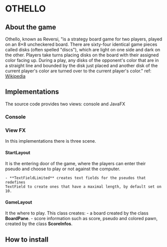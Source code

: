# OTHELLO

## About the game
Othello, known as Reversi, "is a strategy board game for two players, 
played on an 8×8 uncheckered board. There are sixty-four identical game pieces 
called disks (often spelled "discs"), which are light on one side and dark on 
the other. Players take turns placing disks on the board with their assigned 
color facing up. During a play, any disks of the opponent's color that are in 
a straight line and bounded by the disk just placed and another disk of the 
current player's color are turned over to the current player's color." ref:
[Wikipedia] 

## Implementations
The source code provides two views: console and JavaFX
### Console

### View FX
In this implementations there is three scene.

#### StartLayout
It is the entering door of the game, where the players can enter their pseudo 
and choose to play or not against the computer.

    - **TextFieldLimited** creates text fields for the pseudos that redefines 
    TextField to create ones that have a maximal length, by default set on 10.

#### GameLayout
It the where to play.
This class creates:
    - a board created by the class **BoardPane**.
    - score information such as score, pseudo and colored pawn, created by the 
class **ScoreInfos**.

## How to install

## 

[wikipedia]:<https://en.wikipedia.org/wiki/Reversi>
